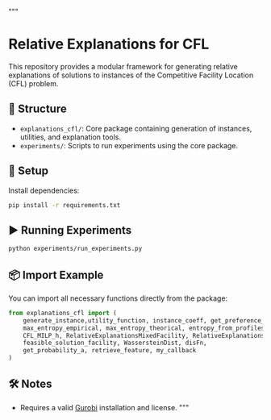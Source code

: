 """
# Relative Explanations for CFL 

This repository provides a modular framework for generating relative explanations of solutions to instances of the Competitive Facility Location (CFL) problem.

## 🧱 Structure
- `explanations_cfl/`: Core package containing generation of instances, utilities, and explanation tools.
- `experiments/`: Scripts to run experiments using the core package.

## 🚀 Setup
Install dependencies:
```bash
pip install -r requirements.txt
```

## ▶️ Running Experiments
```bash
python experiments/run_experiments.py
```

## 📦 Import Example
You can import all necessary functions directly from the package:
```python
from explanations_cfl import (
    generate_instance,utility_function, instance_coeff, get_preference_profiles,
    max_entropy_empirical, max_entropy_theorical, entropy_from_profiles,
    CFL_MILP_h, RelativeExplanationsMixedFacility, RelativeExplanationsDistGeneric_a,
    feasible_solution_facility, WassersteinDist, disFn,
    get_probability_a, retrieve_feature, my_callback
)
```

## 🛠 Notes
- Requires a valid [Gurobi](https://www.gurobi.com/) installation and license.
"""